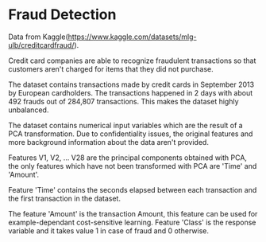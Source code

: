 # Fraud Detection

Data from Kaggle(https://www.kaggle.com/datasets/mlg-ulb/creditcardfraud/).

Credit card companies are able to recognize fraudulent transactions so that customers aren't charged for items that they did not purchase.

The dataset contains transactions made by credit cards in September 2013 by European cardholders. The transactions happened in 2 days with about 492 frauds out of 284,807 transactions. This makes the dataset highly unbalanced.

The dataset contains numerical input variables which are the result of a PCA transformation. Due to confidentiality issues, the original features and more background information about the data aren't provided.

Features V1, V2, … V28 are the principal components obtained with PCA, the only features which have not been transformed with PCA are 'Time' and 'Amount'.

Feature 'Time' contains the seconds elapsed between each transaction and the first transaction in the dataset.

The feature 'Amount' is the transaction Amount, this feature can be used for example-dependant cost-sensitive learning. Feature 'Class' is the response variable and it takes value 1 in case of fraud and 0 otherwise.


